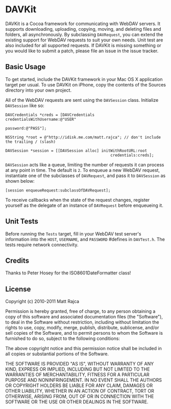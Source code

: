 DAVKit
======

DAVKit is a Cocoa framework for communicating with WebDAV servers. It supports downloading, uploading, copying, moving, and deleting files and folders, all asynchronously. By subclassing `DAVRequest`, you can extend the existing support for WebDAV requests to suit your own needs. Unit test are also included for all supported requests. If DAVKit is missing something or you would like to submit a patch, please file an issue in the issue tracker.

Basic Usage
-----------

To get started, include the DAVKit framework in your Mac OS X application target per usual. To use DAVKit on iPhone, copy the contents of the Sources directory into your own project.

All of the WebDAV requests are sent using the `DAVSession` class. Initialize `DAVSession` like so:

	DAVCredentials *creds = [DAVCredentials credentialsWithUsername:@"USER"
														   password:@"PASS"];
	
	NSString *root = @"http://idisk.me.com/matt.rajca"; // don't include the trailing / (slash)
	
	DAVSession *session = [[DAVSession alloc] initWithRootURL:root
												  credentials:creds];


`DAVSession` acts like a queue, limiting the number of requests it can process at any point in time. The default is `2`. To enqueue a new WebDAV request, instantiate one of the subclasses of `DAVRequest`, and pass it to `DAVSession` as shown below:

	[session enqueueRequest:subclassOfDAVRequest];

To receive callbacks when the state of the request changes, register yourself as the delegate of an instance of `DAVRequest` before enqueueing it.


Unit Tests
----------

Before running the `Tests` target, fill in your WebDAV test server's information into the `HOST`, `USERNAME`, and `PASSWORD` #defines in `DAVTest.h`. The tests require network connectivity.

Credits
-------

Thanks to Peter Hosey for the ISO8601DateFormatter class!

License
-------

Copyright (c) 2010-2011 Matt Rajca

Permission is hereby granted, free of charge, to any person obtaining a copy
of this software and associated documentation files (the "Software"), to deal
in the Software without restriction, including without limitation the rights
to use, copy, modify, merge, publish, distribute, sublicense, and/or sell
copies of the Software, and to permit persons to whom the Software is
furnished to do so, subject to the following conditions:

The above copyright notice and this permission notice shall be included in
all copies or substantial portions of the Software.

THE SOFTWARE IS PROVIDED "AS IS", WITHOUT WARRANTY OF ANY KIND, EXPRESS OR
IMPLIED, INCLUDING BUT NOT LIMITED TO THE WARRANTIES OF MERCHANTABILITY,
FITNESS FOR A PARTICULAR PURPOSE AND NONINFRINGEMENT. IN NO EVENT SHALL THE
AUTHORS OR COPYRIGHT HOLDERS BE LIABLE FOR ANY CLAIM, DAMAGES OR OTHER
LIABILITY, WHETHER IN AN ACTION OF CONTRACT, TORT OR OTHERWISE, ARISING FROM,
OUT OF OR IN CONNECTION WITH THE SOFTWARE OR THE USE OR OTHER DEALINGS IN
THE SOFTWARE.
